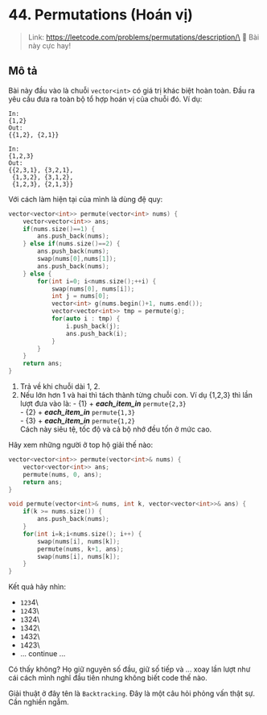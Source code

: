 # 44. Permutations (Hoán vị)

> Link: https://leetcode.com/problems/permutations/description/\
> 🌟 Bài này cực hay!

## Mô tả

Bài này đầu vào là chuỗi `vector<int>` có giá trị khác biệt hoàn toàn. Đầu ra yêu cầu đưa ra toàn bộ tổ hợp hoán vị của chuỗi đó. Ví dụ:

```text
In:
{1,2}
Out:
{{1,2}, {2,1}}

In:
{1,2,3}
Out:
{{2,3,1}, {3,2,1},
 {1,3,2}, {3,1,2},
 {1,2,3}, {2,1,3}}
```

Với cách làm hiện tại của mình là dùng đệ quy:
```c++
vector<vector<int>> permute(vector<int> nums) {
	vector<vector<int>> ans;
	if(nums.size()==1) {
		ans.push_back(nums);
	} else if(nums.size()==2) {
		ans.push_back(nums);
		swap(nums[0],nums[1]);
		ans.push_back(nums);
	} else {
		for(int i=0; i<nums.size();++i) {
			swap(nums[0], nums[i]);
			int j = nums[0]; 
			vector<int> g(nums.begin()+1, nums.end());
			vector<vector<int>> tmp = permute(g);
			for(auto i : tmp) {
				i.push_back(j);
				ans.push_back(i);
			}
		}
	}
	return ans;
}
```

1. Trả về khi chuỗi dài 1, 2.
2. Nếu lớn hơn 1 và hai thì tách thành từng chuỗi con. Ví dụ {1,2,3} thì lần lượt đưa vào là:
\- {1} + ___each_item_in___ `permute{2,3}`\
\- {2} + ___each_item_in___ `permute{1,3}`\
\- {3} + ___each_item_in___ `permute{1,2}`\
Cách này siêu tệ, tốc độ và cả bộ nhớ đều tốn ở mức cao.

Hãy xem những người ở top hộ giải thế nào:

```c++
vector<vector<int>> permute(vector<int>& nums) {
    vector<vector<int>> ans;
    permute(nums, 0, ans);
    return ans;
}

void permute(vector<int>& nums, int k, vector<vector<int>>& ans) {
    if(k >= nums.size()) {
        ans.push_back(nums);
    }
    for(int i=k;i<nums.size(); i++) {
        swap(nums[i], nums[k]);
        permute(nums, k+1, ans);
        swap(nums[i], nums[k]);
    }
}
```
Kết quả hãy nhìn:
- `123`4\
- `12`43\
- `1`324\
- `1`342\
- `1`432\
- `1`423\
- ... continue ...

Có thấy không? Họ giữ nguyên số đầu, giữ số tiếp và ... xoay lần lượt như cái cách mình nghĩ đầu tiên nhưng không biết code thế nào.

Giải thuật ở đây tên là `Backtracking`. Đây là một câu hỏi phỏng vấn thật sự. Cần nghiền ngẫm.